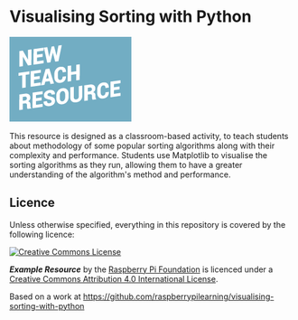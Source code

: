 # Visualising Sorting with Python

![](cover.png)

This resource is designed as a classroom-based activity, to teach students about methodology of some popular sorting algorithms along with their complexity and performance. Students use Matplotlib to visualise the sorting algorithms as they run, allowing them to have a greater understanding of the algorithm's method and performance.

## Licence

Unless otherwise specified, everything in this repository is covered by the following licence:

[![Creative Commons License](http://i.creativecommons.org/l/by-sa/4.0/88x31.png)](http://creativecommons.org/licenses/by-sa/4.0/)

***Example Resource*** by the [Raspberry Pi Foundation](http://www.raspberrypi.org) is licenced under a [Creative Commons Attribution 4.0 International License](http://creativecommons.org/licenses/by-sa/4.0/).

Based on a work at https://github.com/raspberrypilearning/visualising-sorting-with-python
